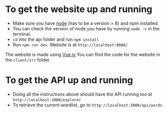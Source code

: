 # To get the website up and running

- Make sure you have [node](https://nodejs.org/en/download/) (has to be a version > 8) and npm installed.
- You can check the version of node you have by running `node -v` in the terminal.
- `cd` into the api folder and run `npm install`
- Run `npm run dev`. Website is at `http://localhost:8080/`

The website is made using [Vue.js](https://vuejs.org/) You can find the code for the website in the `client/src` folder.


# To get the API up and running
- Doing all the instructions above should have the API running too at `http://localhost:3000/explorer`
- To retrieve the current wordlist, go to `http://localhost:3000/api/words`
